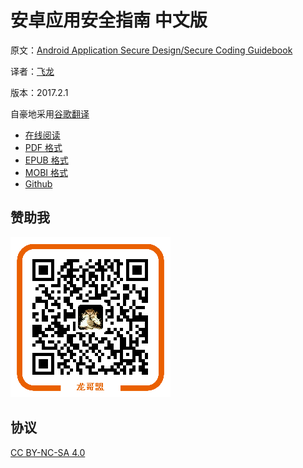 # 安卓应用安全指南 中文版

原文：[Android Application Secure Design/Secure Coding Guidebook](http://www.jssec.org/dl/android_securecoding_en.pdf)

译者：[飞龙](https://github.com/wizardforcel)

版本：2017.2.1

自豪地采用[谷歌翻译](https://translate.google.cn/)

+ [在线阅读](https://www.gitbook.com/book/wizardforcel/android-app-sec-guidebook/details)
+ [PDF 格式](https://www.gitbook.com/download/pdf/book/wizardforcel/android-app-sec-guidebook)
+ [EPUB 格式](https://www.gitbook.com/download/epub/book/wizardforcel/android-app-sec-guidebook)
+ [MOBI 格式](https://www.gitbook.com/download/mobi/book/wizardforcel/android-app-sec-guidebook)
+ [Github](https://github.com/wizardforcel/android-app-sec-guidebook-zh)

## 赞助我

![](img/qr_alipay.png)

## 协议

[CC BY-NC-SA 4.0](http://creativecommons.org/licenses/by-nc-sa/4.0/)
